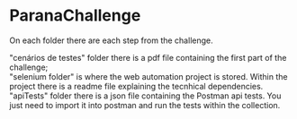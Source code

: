 # ParanaChallenge

On each folder there are each step from the challenge.

"cenários de testes" folder there is a pdf file containing the first part of the challenge;<br>
"selenium folder" is where the web automation project is stored. Within the project there is a readme file explaining the tecnhical dependencies.<br>
"apiTests" folder there is a json file containing the Postman api tests. You just need to import it into postman and run the tests within the collection. 
